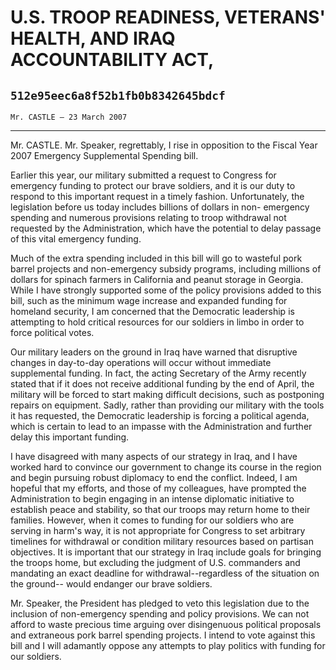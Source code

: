 # U.S. TROOP READINESS, VETERANS' HEALTH, AND IRAQ ACCOUNTABILITY ACT,
## `512e95eec6a8f52b1fb0b8342645bdcf`
`Mr. CASTLE — 23 March 2007`

---


Mr. CASTLE. Mr. Speaker, regrettably, I rise in opposition to the 
Fiscal Year 2007 Emergency Supplemental Spending bill.

Earlier this year, our military submitted a request to Congress for 
emergency funding to protect our brave soldiers, and it is our duty to 
respond to this important request in a timely fashion. Unfortunately, 
the legislation before us today includes billions of dollars in non-
emergency spending and numerous provisions relating to troop withdrawal 
not requested by the Administration, which have the potential to delay 
passage of this vital emergency funding.

Much of the extra spending included in this bill will go to wasteful 
pork barrel projects and non-emergency subsidy programs, including 
millions of dollars for spinach farmers in California and peanut 
storage in Georgia. While I have strongly supported some of the policy 
provisions added to this bill, such as the minimum wage increase and 
expanded funding for homeland security, I am concerned that the 
Democratic leadership is attempting to hold critical resources for our 
soldiers in limbo in order to force political votes.

Our military leaders on the ground in Iraq have warned that 
disruptive changes in day-to-day operations will occur without 
immediate supplemental funding. In fact, the acting Secretary of the 
Army recently stated that if it does not receive additional funding by 
the end of April, the military will be forced to start making difficult 
decisions, such as postponing repairs on equipment. Sadly, rather than 
providing our military with the tools it has requested, the Democratic 
leadership is forcing a political agenda, which is certain to lead to 
an impasse with the Administration and further delay this important 
funding.

I have disagreed with many aspects of our strategy in Iraq, and I 
have worked hard to convince our government to change its course in the 
region and begin pursuing robust diplomacy to end the conflict. Indeed, 
I am hopeful that my efforts, and those of my colleagues, have prompted 
the Administration to begin engaging in an intense diplomatic 
initiative to establish peace and stability, so that our troops may 
return home to their families. However, when it comes to funding for 
our soldiers who are serving in harm's way, it is not appropriate for 
Congress to set arbitrary timelines for withdrawal or condition 
military resources based on partisan objectives. It is important that 
our strategy in Iraq include goals for bringing the troops home, but 
excluding the judgment of U.S. commanders and mandating an exact 
deadline for withdrawal--regardless of the situation on the ground--
would endanger our brave soldiers.

Mr. Speaker, the President has pledged to veto this legislation due 
to the inclusion of non-emergency spending and policy provisions. We 
can not afford to waste precious time arguing over disingenuous 
political proposals and extraneous pork barrel spending projects. I 
intend to vote against this bill and I will adamantly oppose any 
attempts to play politics with funding for our soldiers.